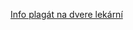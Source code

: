 [Info plagát na dvere lekární](https://github.com/misotrnka/slovensko-help/wiki/Info-plag%C3%A1t-na-dvere-lek%C3%A1rn%C3%AD)